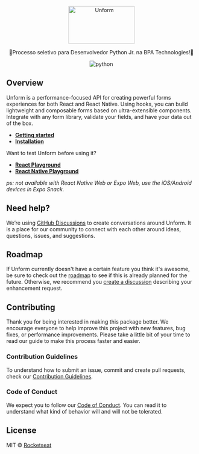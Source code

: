 <p align="center">
  <a href="https://bpatechnologies.com/">
    <img src="http://rpacongress.com.br/2018/wp-content/uploads/2018/02/bpa-tec.jpg" height="100" width="175" alt="Unform" />
  </a>
</p>

<p align="center">🚀Processo seletivo para Desenvolvedor Python Jr. na BPA Technologies!🚀</p>

<div align="center">

![python](https://img.shields.io/badge/Python-v3.7-blue)<space><space>

</div>

## Overview

Unform is a performance-focused API for creating powerful forms experiences for both React and React Native. Using hooks, you can build lightweight and composable forms based on ultra-extensible components. Integrate with any form library, validate your fields, and have your data out of the box.

- **[Getting started](https://unform.dev/quick-start)**
- **[Installation](https://unform.dev/installation)**

Want to test Unform before using it?

- **[React Playground](https://codesandbox.io/embed/agitated-tdd-uf177?autoresize=1&expanddevtools=1&fontsize=14&hidenavigation=1&theme=dark)**
- **[React Native Playground](https://snack.expo.io/@diego3g/1e9fb3)**

_ps: not available with React Native Web or Expo Web, use the iOS/Android devices in Expo Snack._

## Need help?

We’re using [GitHub Discussions](https://github.com/unform/unform/discussions) to create conversations around Unform. It is a place for our community to connect with each other around ideas, questions, issues, and suggestions.

## Roadmap

If Unform currently doesn't have a certain feature you think it's awesome, be sure to check out the [roadmap](https://www.notion.so/Unform-public-roadmap-e4dff9e2053c4475b162cd19914eab02) to see if this is already planned for the future. Otherwise, we recommend you [create a discussion](https://github.com/unform/unform/discussions/new?category=ideas) describing your enhancement request.

## Contributing

Thank you for being interested in making this package better. We encourage everyone to help improve this project with new features, bug fixes, or performance improvements. Please take a little bit of your time to read our guide to make this process faster and easier.

### Contribution Guidelines

To understand how to submit an issue, commit and create pull requests, check our [Contribution Guidelines](/.github/CONTRIBUTING.md).

### Code of Conduct

We expect you to follow our [Code of Conduct](/.github/CODE_OF_CONDUCT.md). You can read it to understand what kind of behavior will and will not be tolerated.

## License

MIT © [Rocketseat](https://github.com/Rocketseat)
